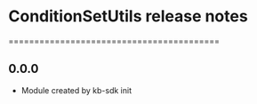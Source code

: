 # ConditionSetUtils release notes
=========================================

0.0.0
-----
* Module created by kb-sdk init
